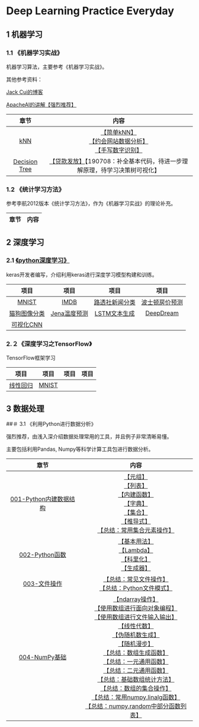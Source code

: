 # Deep Learning Practice Everyday

## 1 机器学习

### 1.1 《机器学习实战》

机器学习算法，主要参考《机器学习实战》。

其他参考资料：

[Jack Cui的博客](https://github.com/Jack-Cherish/Machine-Learning)

[ApacheAI的讲解【强烈推荐】](https://github.com/apachecn/AiLearning#1%E6%9C%BA%E5%99%A8%E5%AD%A6%E4%B9%A0---%E5%9F%BA%E7%A1%80)

|章节|内容|
| :--: |:--: |
|[kNN](https://github.com/apachecn/AiLearning/blob/master/docs/ml/2.k-%E8%BF%91%E9%82%BB%E7%AE%97%E6%B3%95.md)|[【简单kNN】](https://github.com/huuuuusy/Deep-Learning-Practice-Everyday/tree/master/Machine%20Learning/%E6%9C%BA%E5%99%A8%E5%AD%A6%E4%B9%A0%E5%AE%9E%E6%88%98/01-KNN/01-%E7%AE%80%E5%8D%95kNN)<br>[【约会网站数据分析】](https://github.com/huuuuusy/Deep-Learning-Practice-Everyday/tree/master/Machine%20Learning/%E6%9C%BA%E5%99%A8%E5%AD%A6%E4%B9%A0%E5%AE%9E%E6%88%98/01-KNN/02-%E7%BA%A6%E4%BC%9A%E7%BD%91%E7%AB%99%E6%95%B0%E6%8D%AE%E5%88%86%E6%9E%90)<br>[【手写数字识别】](https://github.com/huuuuusy/Deep-Learning-Practice-Everyday/tree/master/Machine%20Learning/%E6%9C%BA%E5%99%A8%E5%AD%A6%E4%B9%A0%E5%AE%9E%E6%88%98/01-KNN/03-%E6%89%8B%E5%86%99%E6%95%B0%E5%AD%97%E8%AF%86%E5%88%AB)|
|[Decision Tree](https://github.com/apachecn/AiLearning/blob/master/docs/ml/3.%E5%86%B3%E7%AD%96%E6%A0%91.md)|[【贷款发放】](https://github.com/huuuuusy/Deep-Learning-Practice-Everyday/tree/master/Machine%20Learning/%E6%9C%BA%E5%99%A8%E5%AD%A6%E4%B9%A0%E5%AE%9E%E6%88%98/02-Decision%20Tree/01-%E8%B4%B7%E6%AC%BE%E5%8F%91%E6%94%BE)【190708：补全基本代码，待进一步理解原理，待学习决策树可视化】|

### 1.2 《统计学习方法》

参考李航2012版本《统计学习方法》，作为《机器学习实战》的理论补充。

|章节|内容|
| :--: |:--: |

## 2 深度学习

### 2.1 [《python深度学习》](https://github.com/fchollet/deep-learning-with-python-notebooks)

keras开发者编写，介绍利用keras进行深度学习模型构建和训练。

|项目|项目|项目|项目|
| :--: |:--: |:--: |:--: |
|[MNIST](https://github.com/huuuuusy/Deep-Learning-Practice-Everyday/tree/master/Deep%20Learning/python%E6%B7%B1%E5%BA%A6%E5%AD%A6%E4%B9%A0/01-MNIST)|[IMDB](https://github.com/huuuuusy/Deep-Learning-Practice-Everyday/tree/master/Deep%20Learning/python%E6%B7%B1%E5%BA%A6%E5%AD%A6%E4%B9%A0/02-IMDB)|[路透社新闻分类](https://github.com/huuuuusy/Deep-Learning-Practice-Everyday/tree/master/Deep%20Learning/python%E6%B7%B1%E5%BA%A6%E5%AD%A6%E4%B9%A0/03-%E8%B7%AF%E9%80%8F%E7%A4%BE%E6%96%B0%E9%97%BB%E5%88%86%E7%B1%BB)|[波士顿房价预测](https://github.com/huuuuusy/Deep-Learning-Practice-Everyday/tree/master/Deep%20Learning/python%E6%B7%B1%E5%BA%A6%E5%AD%A6%E4%B9%A0/04-%E6%B3%A2%E5%A3%AB%E9%A1%BF%E6%88%BF%E4%BB%B7%E9%A2%84%E6%B5%8B)|
|[猫狗图像分类](https://github.com/huuuuusy/Deep-Learning-Practice-Everyday/tree/master/Deep%20Learning/python%E6%B7%B1%E5%BA%A6%E5%AD%A6%E4%B9%A0/05-%E7%8C%AB%E7%8B%97%E5%9B%BE%E5%83%8F%E5%88%86%E7%B1%BB)|[Jena温度预测](https://github.com/huuuuusy/Deep-Learning-Practice-Everyday/tree/master/Deep%20Learning/python%E6%B7%B1%E5%BA%A6%E5%AD%A6%E4%B9%A0/06-Jena%E6%B8%A9%E5%BA%A6%E9%A2%84%E6%B5%8B)|[LSTM文本生成](https://github.com/huuuuusy/Deep-Learning-Practice-Everyday/tree/master/Deep%20Learning/python%E6%B7%B1%E5%BA%A6%E5%AD%A6%E4%B9%A0/07-LSTM%E6%96%87%E6%9C%AC%E7%94%9F%E6%88%90)|[DeepDream](https://github.com/huuuuusy/Deep-Learning-Practice-Everyday/tree/master/Deep%20Learning/python%E6%B7%B1%E5%BA%A6%E5%AD%A6%E4%B9%A0/08-DeepDream)|
|[可视化CNN](https://github.com/huuuuusy/Deep-Learning-Practice-Everyday/tree/master/Deep%20Learning/python%E6%B7%B1%E5%BA%A6%E5%AD%A6%E4%B9%A0/09-%E5%8F%AF%E8%A7%86%E5%8C%96CNN)|

### 2.２《深度学习之TensorFlow》

TensorFlow框架学习

|项目|项目|项目|项目|
| :--: |:--: |:--: |:--: |
|[线性回归](https://github.com/huuuuusy/Deep-Learning-Practice-Everyday/tree/master/DL-ML-Project/301-线性回归)|[MNIST](https://github.com/huuuuusy/Deep-Learning-Practice-Everyday/blob/master/DL-ML-Project/001-MNIST/03_Softmax_Regression.py)|

## 3 数据处理

##＃ 3.1 《利用Python进行数据分析》

强烈推荐，由浅入深介绍数据处理常用的工具，并且例子非常清晰易懂。

主要包括利用Pandas, Numpy等科学计算工具包进行数据分析。

|章节|内容|
| :--: |:--: |
|[001-Python内建数据结构](https://github.com/huuuuusy/Deep-Learning-Practice-Everyday/tree/master/Data%20Science/001-Python%E5%86%85%E5%BB%BA%E6%95%B0%E6%8D%AE%E7%BB%93%E6%9E%84)|[【元组】](https://github.com/huuuuusy/Deep-Learning-Practice-Everyday/blob/master/Data%20Science/001-Python%E5%86%85%E5%BB%BA%E6%95%B0%E6%8D%AE%E7%BB%93%E6%9E%84/01_Tuple.py)<br>[【列表】](https://github.com/huuuuusy/Deep-Learning-Practice-Everyday/blob/master/Data%20Science/001-Python%E5%86%85%E5%BB%BA%E6%95%B0%E6%8D%AE%E7%BB%93%E6%9E%84/02_List.py)<br>[【内建函数】](https://github.com/huuuuusy/Deep-Learning-Practice-Everyday/blob/master/Data%20Science/001-Python%E5%86%85%E5%BB%BA%E6%95%B0%E6%8D%AE%E7%BB%93%E6%9E%84/03_Built-in_Sequence_Functions.py)<br>[【字典】](https://github.com/huuuuusy/Deep-Learning-Practice-Everyday/blob/master/Data%20Science/001-Python%E5%86%85%E5%BB%BA%E6%95%B0%E6%8D%AE%E7%BB%93%E6%9E%84/04_Dictionary.py)<br>[【集合】](https://github.com/huuuuusy/Deep-Learning-Practice-Everyday/blob/master/Data%20Science/001-Python%E5%86%85%E5%BB%BA%E6%95%B0%E6%8D%AE%E7%BB%93%E6%9E%84/05_Set.py)<br>[【推导式】](https://github.com/huuuuusy/Deep-Learning-Practice-Everyday/blob/master/Data%20Science/001-Python%E5%86%85%E5%BB%BA%E6%95%B0%E6%8D%AE%E7%BB%93%E6%9E%84/06_Comprehensions.py)<br>[【总结：常用集合元素操作】](https://github.com/huuuuusy/Deep-Learning-Practice-Everyday/tree/master/Data%20Science/001-Python%E5%86%85%E5%BB%BA%E6%95%B0%E6%8D%AE%E7%BB%93%E6%9E%84#%E5%B8%B8%E7%94%A8%E9%9B%86%E5%90%88%E5%85%83%E7%B4%A0%E6%93%8D%E4%BD%9C)|
|[002-Python函数](https://github.com/huuuuusy/Deep-Learning-Practice-Everyday/tree/master/Data%20Science/002-Python%E5%87%BD%E6%95%B0)|[【基本用法】](https://github.com/huuuuusy/Deep-Learning-Practice-Everyday/blob/master/Data%20Science/002-Python%E5%87%BD%E6%95%B0/01_Basic.py)<br>[【Lambda】](https://github.com/huuuuusy/Deep-Learning-Practice-Everyday/blob/master/Data%20Science/002-Python%E5%87%BD%E6%95%B0/02_Lambda.py)<br>[【科里化】](https://github.com/huuuuusy/Deep-Learning-Practice-Everyday/blob/master/Data%20Science/002-Python%E5%87%BD%E6%95%B0/02_Lambda.py)<br>[【生成器】](https://github.com/huuuuusy/Deep-Learning-Practice-Everyday/blob/master/Data%20Science/002-Python%E5%87%BD%E6%95%B0/04_Generators.py)|
|[003-文件操作](https://github.com/huuuuusy/Deep-Learning-Practice-Everyday/tree/master/Data%20Science/003-%E6%96%87%E4%BB%B6%E6%93%8D%E4%BD%9C)|[【总结：常见文件操作】](https://github.com/huuuuusy/Deep-Learning-Practice-Everyday/tree/master/Data%20Science/003-%E6%96%87%E4%BB%B6%E6%93%8D%E4%BD%9C#%E5%B8%B8%E8%A7%81%E6%96%87%E4%BB%B6%E6%93%8D%E4%BD%9C)<br>[【总结：Python文件模式】](https://github.com/huuuuusy/Deep-Learning-Practice-Everyday/tree/master/Data%20Science/003-%E6%96%87%E4%BB%B6%E6%93%8D%E4%BD%9C#python%E6%96%87%E4%BB%B6%E6%A8%A1%E5%BC%8F)|
|[004-NumPy基础](https://github.com/huuuuusy/Deep-Learning-Practice-Everyday/tree/master/Data%20Science/004-NumPy%E5%9F%BA%E7%A1%80)|[【ndarray操作】](https://github.com/huuuuusy/Deep-Learning-Practice-Everyday/blob/master/Data%20Science/004-NumPy%E5%9F%BA%E7%A1%80/01_ndarray.py)<br>[【使用数组进行面向对象编程】](https://github.com/huuuuusy/Deep-Learning-Practice-Everyday/blob/master/Data%20Science/004-NumPy%E5%9F%BA%E7%A1%80/03_Array_Oriented_Programming.py)<br>[【使用数组进行文件输入输出】](https://github.com/huuuuusy/Deep-Learning-Practice-Everyday/blob/master/Data%20Science/004-NumPy%E5%9F%BA%E7%A1%80/04_File%20Input%20and%20Output%20with%20Arrays.py)<br>[【线性代数】](https://github.com/huuuuusy/Deep-Learning-Practice-Everyday/blob/master/Data%20Science/004-NumPy%E5%9F%BA%E7%A1%80/05_%20Linear%20Algebra.py)<br>[【伪随机数生成】](https://github.com/huuuuusy/Deep-Learning-Practice-Everyday/blob/master/Data%20Science/004-NumPy%E5%9F%BA%E7%A1%80/06_Pseudorandom%20Number%20Generation.py)<br>[【随机漫步】](https://github.com/huuuuusy/Deep-Learning-Practice-Everyday/blob/master/Data%20Science/004-NumPy%E5%9F%BA%E7%A1%80/07_Random%20Walks.py)<br>[【总结：数组生成函数】](https://github.com/huuuuusy/Deep-Learning-Practice-Everyday/tree/master/Data%20Science/004-NumPy%E5%9F%BA%E7%A1%80#%E6%95%B0%E7%BB%84%E7%94%9F%E6%88%90%E5%87%BD%E6%95%B0)<br>[【总结：一元通用函数】](https://github.com/huuuuusy/Deep-Learning-Practice-Everyday/tree/master/Data%20Science/004-NumPy%E5%9F%BA%E7%A1%80#%E4%B8%80%E5%85%83%E9%80%9A%E7%94%A8%E5%87%BD%E6%95%B0)<br>[【总结：二元通用函数】](https://github.com/huuuuusy/Deep-Learning-Practice-Everyday/tree/master/Data%20Science/004-NumPy%E5%9F%BA%E7%A1%80#%E4%BA%8C%E5%85%83%E9%80%9A%E7%94%A8%E5%87%BD%E6%95%B0)<br>[【总结：基础数组统计方法】](https://github.com/huuuuusy/Deep-Learning-Practice-Everyday/tree/master/Data%20Science/004-NumPy%E5%9F%BA%E7%A1%80#%E5%9F%BA%E7%A1%80%E6%95%B0%E7%BB%84%E7%BB%9F%E8%AE%A1%E6%96%B9%E6%B3%95)<br>[【总结：数组的集合操作】](https://github.com/huuuuusy/Deep-Learning-Practice-Everyday/tree/master/Data%20Science/004-NumPy%E5%9F%BA%E7%A1%80#%E6%95%B0%E7%BB%84%E7%9A%84%E9%9B%86%E5%90%88%E6%93%8D%E4%BD%9C)<br>[【总结：常用numpy.linalg函数】](https://github.com/huuuuusy/Deep-Learning-Practice-Everyday/tree/master/Data%20Science/004-NumPy%E5%9F%BA%E7%A1%80#%E5%B8%B8%E7%94%A8numpylinalg%E5%87%BD%E6%95%B0)<br>[【总结：numpy.random中部分函数列表】](https://github.com/huuuuusy/Deep-Learning-Practice-Everyday/tree/master/Data%20Science/004-NumPy%E5%9F%BA%E7%A1%80#numpyrandom%E4%B8%AD%E9%83%A8%E5%88%86%E5%87%BD%E6%95%B0%E5%88%97%E8%A1%A8)|

